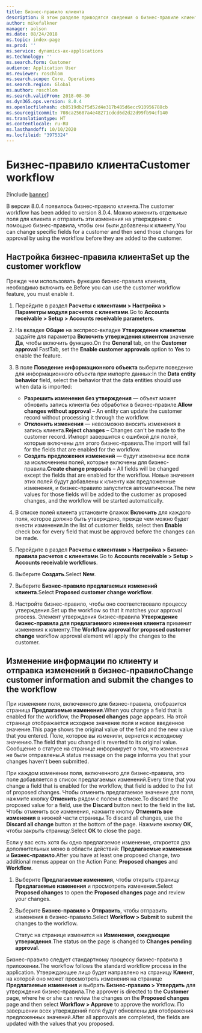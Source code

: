```yaml
---
title: Бизнес-правило клиента
description: В этом разделе приводятся сведения о бизнес-правиле клиента. Измените отдельные поля для клиента и отправьте эти изменения на утверждение с помощью бизнес-правила, чтобы они были добавлены к клиенту.
author: mikefalkner
manager: aolson
ms.date: 08/24/2018
ms.topic: index-page
ms.prod: ''
ms.service: dynamics-ax-applications
ms.technology: ''
ms.search.form: Customer
audience: Application User
ms.reviewer: roschlom
ms.search.scope: Core, Operations
ms.search.region: Global
ms.author: roschlom
ms.search.validFrom: 2018-08-30
ms.dyn365.ops.version: 8.0.4
ms.openlocfilehash: cb8519db2f5d52d4e317b485d6ecc910956788cb
ms.sourcegitcommit: 708ca25687a4e48271cdcd6d2d22d99fb94cf140
ms.translationtype: HT
ms.contentlocale: ru-RU
ms.lasthandoff: 10/10/2020
ms.locfileid: "3975324"
---
```

# <a name="customer-workflow"></a><span data-ttu-id="b6d1a-104">Бизнес-правило клиента</span><span class="sxs-lookup"><span data-stu-id="b6d1a-104">Customer workflow</span></span>

[!include [banner](../includes/banner.md)]

<span data-ttu-id="b6d1a-105">В версии 8.0.4 появилось бизнес-правило клиента.</span><span class="sxs-lookup"><span data-stu-id="b6d1a-105">The customer workflow has been added to version 8.0.4.</span></span> <span data-ttu-id="b6d1a-106">Можно изменить отдельные поля для клиента и отправить эти изменения на утверждение с помощью бизнес-правила, чтобы они были добавлены к клиенту.</span><span class="sxs-lookup"><span data-stu-id="b6d1a-106">You can change specific fields for a customer and then send those changes for approval by using the workflow before they are added to the customer.</span></span>

## <a name="set-up-the-customer-workflow"></a><span data-ttu-id="b6d1a-107">Настройка бизнес-правила клиента</span><span class="sxs-lookup"><span data-stu-id="b6d1a-107">Set up the customer workflow</span></span>

<span data-ttu-id="b6d1a-108">Прежде чем использовать функцию бизнес-правила клиента, необходимо включить ее.</span><span class="sxs-lookup"><span data-stu-id="b6d1a-108">Before you can use the customer workflow feature, you must enable it.</span></span>

1. <span data-ttu-id="b6d1a-109">Перейдите в раздел **Расчеты с клиентами \> Настройка \> Параметры модуля расчетов с клиентами**.</span><span class="sxs-lookup"><span data-stu-id="b6d1a-109">Go to **Accounts receivable \> Setup \> Accounts receivable parameters**.</span></span>
2. <span data-ttu-id="b6d1a-110">На вкладке **Общие** на экспресс-вкладке **Утверждение клиентом** задайте для параметра **Включить утверждения клиентом** значение **Да**, чтобы включить функцию.</span><span class="sxs-lookup"><span data-stu-id="b6d1a-110">On the **General** tab, on the **Customer approval** FastTab, set the **Enable customer approvals** option to **Yes** to enable the feature.</span></span>
3. <span data-ttu-id="b6d1a-111">В поле **Поведение информационного объекта** выберите поведение для информационного объекта при импорте данных:</span><span class="sxs-lookup"><span data-stu-id="b6d1a-111">In the **Data entity behavior** field, select the behavior that the data entities should use when data is imported:</span></span>

    - <span data-ttu-id="b6d1a-112">**Разрешить изменения без утверждения** — объект может обновить запись клиента без обработки в бизнес-правиле.</span><span class="sxs-lookup"><span data-stu-id="b6d1a-112">**Allow changes without approval** – An entity can update the customer record without processing it through the workflow.</span></span>
    - <span data-ttu-id="b6d1a-113">**Отклонить изменения** — невозможно вносить изменения в запись клиента.</span><span class="sxs-lookup"><span data-stu-id="b6d1a-113">**Reject changes** – Changes can't be made to the customer record.</span></span> <span data-ttu-id="b6d1a-114">Импорт завершится с ошибкой для полей, которые включены для этого бизнес-правила.</span><span class="sxs-lookup"><span data-stu-id="b6d1a-114">The import will fail for the fields that are enabled for the workflow.</span></span>
    - <span data-ttu-id="b6d1a-115">**Создать предложения изменений** — будут изменены все поля за исключением полей, которые включены для бизнес-правила.</span><span class="sxs-lookup"><span data-stu-id="b6d1a-115">**Create change proposals** – All fields will be changed except the fields that are enabled for the workflow.</span></span> <span data-ttu-id="b6d1a-116">Новые значения этих полей будут добавлены к клиенту как предложенные изменения, и бизнес-правило запустится автоматически.</span><span class="sxs-lookup"><span data-stu-id="b6d1a-116">The new values for those fields will be added to the customer as proposed changes, and the workflow will be started automatically.</span></span>

4. <span data-ttu-id="b6d1a-117">В списке полей клиента установите флажок **Включить** для каждого поля, которое должно быть утверждено, прежде чем можно будет внести изменения.</span><span class="sxs-lookup"><span data-stu-id="b6d1a-117">In the list of customer fields, select then **Enable** check box for every field that must be approved before the changes can be made.</span></span>
5. <span data-ttu-id="b6d1a-118">Перейдите в раздел **Расчеты с клиентами \> Настройка \> Бизнес-правила расчетов с клиентами**.</span><span class="sxs-lookup"><span data-stu-id="b6d1a-118">Go to **Accounts receivable \> Setup \> Accounts receivable workflows**.</span></span>
6. <span data-ttu-id="b6d1a-119">Выберите **Создать**.</span><span class="sxs-lookup"><span data-stu-id="b6d1a-119">Select **New**.</span></span>
7. <span data-ttu-id="b6d1a-120">Выберите **Бизнес-правило предлагаемых изменений клиента**.</span><span class="sxs-lookup"><span data-stu-id="b6d1a-120">Select **Proposed customer change workflow**.</span></span> 
8. <span data-ttu-id="b6d1a-121">Настройте бизнес-правило, чтобы оно соответствовало процессу утверждения.</span><span class="sxs-lookup"><span data-stu-id="b6d1a-121">Set up the workflow so that it matches your approval process.</span></span> <span data-ttu-id="b6d1a-122">Элемент утверждения бизнес-правила **Утверждение бизнес-правила для предлагаемого изменения клиента** применит изменения к клиенту.</span><span class="sxs-lookup"><span data-stu-id="b6d1a-122">The **Workflow approval for proposed customer change** workflow approval element will apply the changes to the customer.</span></span>

## <a name="change-customer-information-and-submit-the-changes-to-the-workflow"></a><span data-ttu-id="b6d1a-123">Изменение информации по клиенту и отправка изменений в бизнес-правило</span><span class="sxs-lookup"><span data-stu-id="b6d1a-123">Change customer information and submit the changes to the workflow</span></span>

<span data-ttu-id="b6d1a-124">При изменении поля, включенного для бизнес-правила, отобразится страница **Предлагаемые изменения**.</span><span class="sxs-lookup"><span data-stu-id="b6d1a-124">When you change a field that is enabled for the workflow, the **Proposed changes** page appears.</span></span> <span data-ttu-id="b6d1a-125">На этой странице отображается исходное значение поля и новое введенное значение.</span><span class="sxs-lookup"><span data-stu-id="b6d1a-125">This page shows the original value of the field and the new value that you entered.</span></span> <span data-ttu-id="b6d1a-126">Поле, которое вы изменили, вернется к исходному значению.</span><span class="sxs-lookup"><span data-stu-id="b6d1a-126">The field that you changed is reverted to its original value.</span></span> <span data-ttu-id="b6d1a-127">Сообщение о статусе на странице информирует о том, что изменения не были отправлены.</span><span class="sxs-lookup"><span data-stu-id="b6d1a-127">A status message on the page informs you that your changes haven't been submitted.</span></span>

<span data-ttu-id="b6d1a-128">При каждом изменении поля, включенного для бизнес-правила, это поле добавляется в список предлагаемых изменений.</span><span class="sxs-lookup"><span data-stu-id="b6d1a-128">Every time that you change a field that is enabled for the workflow, that field is added to the list of proposed changes.</span></span> <span data-ttu-id="b6d1a-129">Чтобы отменить предлагаемое значение для поля, нажмите кнопку **Отменить** рядом с полем в списке.</span><span class="sxs-lookup"><span data-stu-id="b6d1a-129">To discard the proposed value for a field, use the **Discard** button next to the field in the list.</span></span> <span data-ttu-id="b6d1a-130">Чтобы отменить все изменения, нажмите кнопку **Отменить все изменения** в нижней части страницы.</span><span class="sxs-lookup"><span data-stu-id="b6d1a-130">To discard all changes, use the **Discard all change** button at the bottom of the page.</span></span> <span data-ttu-id="b6d1a-131">Нажмите кнопку **ОК**, чтобы закрыть страницу.</span><span class="sxs-lookup"><span data-stu-id="b6d1a-131">Select **OK** to close the page.</span></span>

<span data-ttu-id="b6d1a-132">Если у вас есть хотя бы одно предлагаемое изменение, откроется два дополнительных меню в области действий: **Предлагаемые изменения** и **Бизнес-правило**.</span><span class="sxs-lookup"><span data-stu-id="b6d1a-132">After you have at least one proposed change, two additional menus appear on the Action Pane: **Proposed changes** and **Workflow**.</span></span>

1. <span data-ttu-id="b6d1a-133">Выберите **Предлагаемые изменения**, чтобы открыть страницу **Предлагаемые изменения** и просмотреть изменения.</span><span class="sxs-lookup"><span data-stu-id="b6d1a-133">Select **Proposed changes** to open the **Proposed changes** page and review your changes.</span></span>
2. <span data-ttu-id="b6d1a-134">Выберите **Бизнес-правило \> Отправить**, чтобы отправить изменения в бизнес-правило.</span><span class="sxs-lookup"><span data-stu-id="b6d1a-134">Select **Workflow \> Submit** to submit the changes to the workflow.</span></span>

    <span data-ttu-id="b6d1a-135">Статус на странице изменится на **Изменения, ожидающие утверждения**.</span><span class="sxs-lookup"><span data-stu-id="b6d1a-135">The status on the page is changed to **Changes pending approval**.</span></span>

<span data-ttu-id="b6d1a-136">Бизнес-правило следует стандартному процессу бизнес-правила в приложении.</span><span class="sxs-lookup"><span data-stu-id="b6d1a-136">The workflow follows the standard workflow process in the application.</span></span> <span data-ttu-id="b6d1a-137">Утверждающее лицо будет направлено на страницу **Клиент**, на которой оно может просмотреть изменения на странице **Предлагаемые изменения** и выбрать **Бизнес-правило \> Утвердить** для утверждения бизнес-правила.</span><span class="sxs-lookup"><span data-stu-id="b6d1a-137">The approver is directed to the **Customer** page, where he or she can review the changes on the **Proposed changes** page and then select **Workflow \> Approve** to approve the workflow.</span></span> <span data-ttu-id="b6d1a-138">По завершении всех утверждений поля будут обновлены для отображения предложенных значений.</span><span class="sxs-lookup"><span data-stu-id="b6d1a-138">After all approvals are completed, the fields are updated with the values that you proposed.</span></span>
